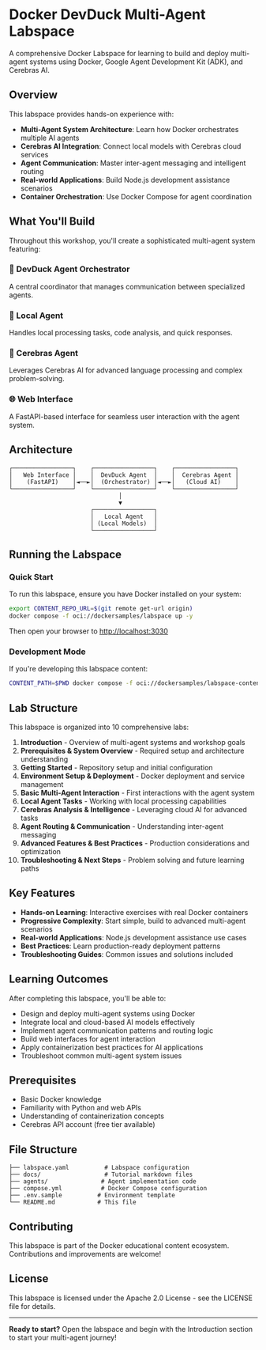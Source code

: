 # Docker DevDuck Multi-Agent Labspace

A comprehensive Docker Labspace for learning to build and deploy multi-agent systems using Docker, Google Agent Development Kit (ADK), and Cerebras AI.

## Overview

This labspace provides hands-on experience with:

- **Multi-Agent System Architecture**: Learn how Docker orchestrates multiple AI agents
- **Cerebras AI Integration**: Connect local models with Cerebras cloud services  
- **Agent Communication**: Master inter-agent messaging and intelligent routing
- **Real-world Applications**: Build Node.js development assistance scenarios
- **Container Orchestration**: Use Docker Compose for agent coordination

## What You'll Build

Throughout this workshop, you'll create a sophisticated multi-agent system featuring:

### 🎼 DevDuck Agent Orchestrator
A central coordinator that manages communication between specialized agents.

### 🤖 Local Agent
Handles local processing tasks, code analysis, and quick responses.

### 🧠 Cerebras Agent  
Leverages Cerebras AI for advanced language processing and complex problem-solving.

### 🌐 Web Interface
A FastAPI-based interface for seamless user interaction with the agent system.

## Architecture

```
┌─────────────────┐    ┌─────────────────┐    ┌─────────────────┐
│   Web Interface │    │  DevDuck Agent  │    │  Cerebras Agent │
│    (FastAPI)    │◄──►│  (Orchestrator) │◄──►│   (Cloud AI)    │
└─────────────────┘    └─────────────────┘    └─────────────────┘
                               │
                               ▼
                       ┌─────────────────┐
                       │   Local Agent   │
                       │ (Local Models)  │
                       └─────────────────┘
```

## Running the Labspace

### Quick Start

To run this labspace, ensure you have Docker installed on your system:

```bash
export CONTENT_REPO_URL=$(git remote get-url origin)
docker compose -f oci://dockersamples/labspace up -y
```

Then open your browser to [http://localhost:3030](http://localhost:3030)

### Development Mode

If you're developing this labspace content:

```bash
CONTENT_PATH=$PWD docker compose -f oci://dockersamples/labspace-content-dev up
```

## Lab Structure

This labspace is organized into 10 comprehensive labs:

1. **Introduction** - Overview of multi-agent systems and workshop goals
2. **Prerequisites & System Overview** - Required setup and architecture understanding
3. **Getting Started** - Repository setup and initial configuration
4. **Environment Setup & Deployment** - Docker deployment and service management
5. **Basic Multi-Agent Interaction** - First interactions with the agent system
6. **Local Agent Tasks** - Working with local processing capabilities
7. **Cerebras Analysis & Intelligence** - Leveraging cloud AI for advanced tasks
8. **Agent Routing & Communication** - Understanding inter-agent messaging
9. **Advanced Features & Best Practices** - Production considerations and optimization
10. **Troubleshooting & Next Steps** - Problem solving and future learning paths

## Key Features

- **Hands-on Learning**: Interactive exercises with real Docker containers
- **Progressive Complexity**: Start simple, build to advanced multi-agent scenarios
- **Real-world Applications**: Node.js development assistance use cases
- **Best Practices**: Learn production-ready deployment patterns
- **Troubleshooting Guides**: Common issues and solutions included

## Learning Outcomes

After completing this labspace, you'll be able to:

- Design and deploy multi-agent systems using Docker
- Integrate local and cloud-based AI models effectively
- Implement agent communication patterns and routing logic
- Build web interfaces for agent interaction
- Apply containerization best practices for AI applications
- Troubleshoot common multi-agent system issues

## Prerequisites

- Basic Docker knowledge
- Familiarity with Python and web APIs
- Understanding of containerization concepts
- Cerebras API account (free tier available)

## File Structure

```
├── labspace.yaml          # Labspace configuration
├── docs/                  # Tutorial markdown files
├── agents/               # Agent implementation code
├── compose.yml           # Docker Compose configuration
├── .env.sample          # Environment template
└── README.md            # This file
```

## Contributing

This labspace is part of the Docker educational content ecosystem. Contributions and improvements are welcome!

## License

This labspace is licensed under the Apache 2.0 License - see the LICENSE file for details.

---

**Ready to start?** Open the labspace and begin with the Introduction section to start your multi-agent journey!
